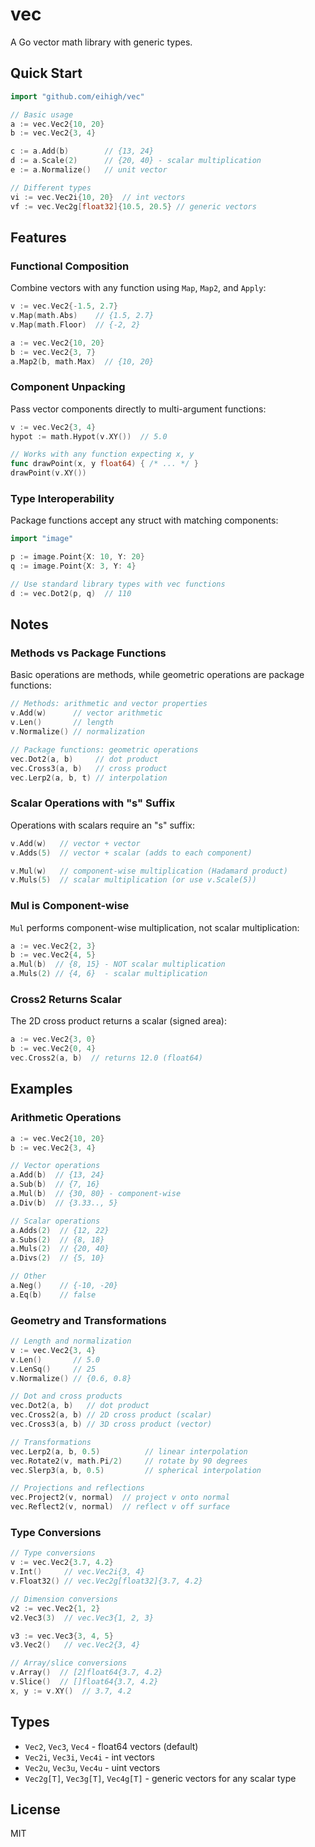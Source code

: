 # vec

A Go vector math library with generic types.

## Quick Start

```go
import "github.com/eihigh/vec"

// Basic usage
a := vec.Vec2{10, 20}
b := vec.Vec2{3, 4}

c := a.Add(b)        // {13, 24}
d := a.Scale(2)      // {20, 40} - scalar multiplication
e := a.Normalize()   // unit vector

// Different types
vi := vec.Vec2i{10, 20}  // int vectors
vf := vec.Vec2g[float32]{10.5, 20.5} // generic vectors
```

## Features

### Functional Composition

Combine vectors with any function using `Map`, `Map2`, and `Apply`:

```go
v := vec.Vec2{-1.5, 2.7}
v.Map(math.Abs)    // {1.5, 2.7}
v.Map(math.Floor)  // {-2, 2}

a := vec.Vec2{10, 20}
b := vec.Vec2{3, 7}
a.Map2(b, math.Max)  // {10, 20}
```

### Component Unpacking

Pass vector components directly to multi-argument functions:

```go
v := vec.Vec2{3, 4}
hypot := math.Hypot(v.XY())  // 5.0

// Works with any function expecting x, y
func drawPoint(x, y float64) { /* ... */ }
drawPoint(v.XY())
```

### Type Interoperability

Package functions accept any struct with matching components:

```go
import "image"

p := image.Point{X: 10, Y: 20}
q := image.Point{X: 3, Y: 4}

// Use standard library types with vec functions
d := vec.Dot2(p, q)  // 110
```

## Notes

### Methods vs Package Functions

Basic operations are methods, while geometric operations are package functions:

```go
// Methods: arithmetic and vector properties
v.Add(w)      // vector arithmetic
v.Len()       // length
v.Normalize() // normalization

// Package functions: geometric operations
vec.Dot2(a, b)     // dot product
vec.Cross3(a, b)   // cross product
vec.Lerp2(a, b, t) // interpolation
```

### Scalar Operations with "s" Suffix

Operations with scalars require an "s" suffix:

```go
v.Add(w)   // vector + vector
v.Adds(5)  // vector + scalar (adds to each component)

v.Mul(w)   // component-wise multiplication (Hadamard product)
v.Muls(5)  // scalar multiplication (or use v.Scale(5))
```

### Mul is Component-wise

`Mul` performs component-wise multiplication, not scalar multiplication:

```go
a := vec.Vec2{2, 3}
b := vec.Vec2{4, 5}
a.Mul(b)  // {8, 15} - NOT scalar multiplication
a.Muls(2) // {4, 6}  - scalar multiplication
```

### Cross2 Returns Scalar

The 2D cross product returns a scalar (signed area):

```go
a := vec.Vec2{3, 0}
b := vec.Vec2{0, 4}
vec.Cross2(a, b)  // returns 12.0 (float64)
```

## Examples

### Arithmetic Operations

```go
a := vec.Vec2{10, 20}
b := vec.Vec2{3, 4}

// Vector operations
a.Add(b)  // {13, 24}
a.Sub(b)  // {7, 16}
a.Mul(b)  // {30, 80} - component-wise
a.Div(b)  // {3.33.., 5}

// Scalar operations
a.Adds(2)  // {12, 22}
a.Subs(2)  // {8, 18}
a.Muls(2)  // {20, 40}
a.Divs(2)  // {5, 10}

// Other
a.Neg()    // {-10, -20}
a.Eq(b)    // false
```

### Geometry and Transformations

```go
// Length and normalization
v := vec.Vec2{3, 4}
v.Len()       // 5.0
v.LenSq()     // 25
v.Normalize() // {0.6, 0.8}

// Dot and cross products
vec.Dot2(a, b)   // dot product
vec.Cross2(a, b) // 2D cross product (scalar)
vec.Cross3(a, b) // 3D cross product (vector)

// Transformations
vec.Lerp2(a, b, 0.5)          // linear interpolation
vec.Rotate2(v, math.Pi/2)     // rotate by 90 degrees
vec.Slerp3(a, b, 0.5)         // spherical interpolation

// Projections and reflections
vec.Project2(v, normal)  // project v onto normal
vec.Reflect2(v, normal)  // reflect v off surface
```

### Type Conversions

```go
// Type conversions
v := vec.Vec2{3.7, 4.2}
v.Int()     // vec.Vec2i{3, 4}
v.Float32() // vec.Vec2g[float32]{3.7, 4.2}

// Dimension conversions
v2 := vec.Vec2{1, 2}
v2.Vec3(3)  // vec.Vec3{1, 2, 3}

v3 := vec.Vec3{3, 4, 5}
v3.Vec2()   // vec.Vec2{3, 4}

// Array/slice conversions
v.Array()  // [2]float64{3.7, 4.2}
v.Slice()  // []float64{3.7, 4.2}
x, y := v.XY()  // 3.7, 4.2
```

## Types

- `Vec2`, `Vec3`, `Vec4` - float64 vectors (default)
- `Vec2i`, `Vec3i`, `Vec4i` - int vectors
- `Vec2u`, `Vec3u`, `Vec4u` - uint vectors
- `Vec2g[T]`, `Vec3g[T]`, `Vec4g[T]` - generic vectors for any scalar type

## License

MIT
